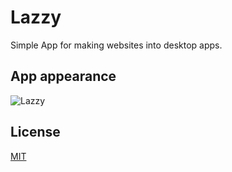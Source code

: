 # Lazzy

Simple App for making websites into desktop apps.

## App appearance

![Lazzy](https://i.ibb.co/LDKgHV3J/LazzySS.png)

## License

[MIT](https://choosealicense.com/licenses/mit/)


